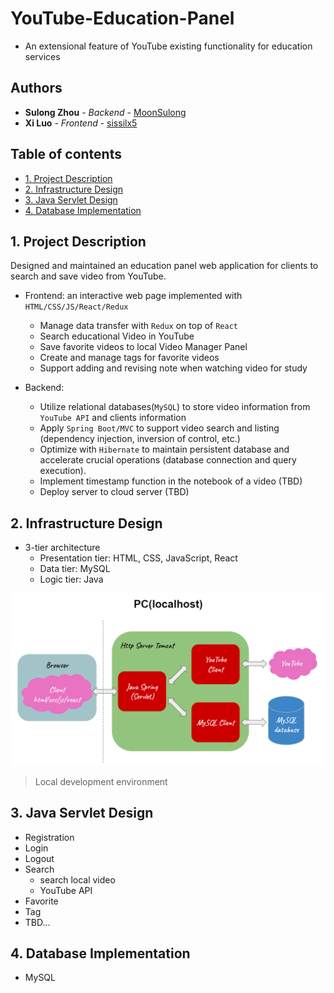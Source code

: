 # YouTube-Education-Panel
- An extensional feature of YouTube existing functionality for education services

## Authors

* **Sulong Zhou** - *Backend* - [MoonSulong](https://github.com/MoonSulong)
* **Xi Luo** - *Frontend* - [sissilx5](https://github.com/sissilx5)
 
## Table of contents
* [1. Project Description](#1-project-descriptions)
* [2. Infrastructure Design](#2-infrastructure-design)
* [3. Java Servlet Design](#3-java-servlet-design)
* [4. Database Implementation](#4-database-implementation)

## 1. Project Description 
Designed and maintained an education panel web application for clients to search and save video from YouTube.
 
- Frontend: an interactive web page implemented with `HTML/CSS/JS/React/Redux`
	* Manage data transfer with `Redux` on top of `React`
	* Search educational Video in YouTube
	* Save favorite videos to local Video Manager Panel
	* Create and manage tags for favorite videos
	* Support adding and revising note when watching video for study

- Backend:
	* Utilize relational databases(`MySQL`) to store video information from `YouTube API` and clients information
	* Apply `Spring Boot/MVC` to support video search and listing (dependency injection, inversion of control, etc.) 
	* Optimize with `Hibernate` to maintain persistent database and accelerate crucial operations (database connection and query execution).
	* Implement timestamp function in the notebook of a video (TBD) 
	* Deploy server to cloud server (TBD)  


## 2. Infrastructure Design
- 3-tier architecture
   * Presentation tier: HTML, CSS, JavaScript, React
   * Data tier: MySQL
   * Logic tier: Java

![local environment](https://raw.githubusercontent.com/MoonSulong/YouTubeEducation/master/img/local.png)
> Local development environment

## 3. Java Servlet Design
   * Registration
   * Login
   * Logout
   * Search
      * search local video
      * YouTube API
   * Favorite
   * Tag
   * TBD...

## 4. Database Implementation
- MySQL

